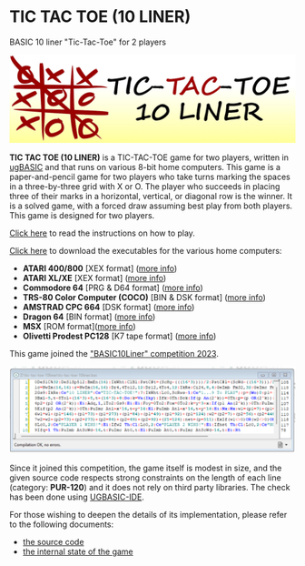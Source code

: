 # TIC TAC TOE (10 LINER)
BASIC 10 liner "Tic-Tac-Toe" for 2 players

![copertina](pictures/copertina.jpg)

**TIC TAC TOE (10 LINER)** is a TIC-TAC-TOE game for two players, written in [ugBASIC](https://ugbasic.iwashere.eu) and that runs on various 8-bit home computers. This game is a paper-and-pencil game for two players who take turns marking the spaces in a three-by-three grid with X or O. The player who succeeds in placing three of their marks in a horizontal, vertical, or diagonal row is the winner. It is a solved game, with a forced draw assuming best play from both players. This game is designed for two players.

[Click here](/docs/instructions.md) to read the instructions on how to play. 

[Click here](https://spotlessmind1975.itch.io/tic-tac-toe-10liner) to download the executables for the various home computers:
  * **ATARI 400/800** [XEX format] ([more info](docs/instructions-atari.md))
  * **ATARI XL/XE** [XEX format] ([more info](docs/instructions-atarixl.md))
  * **Commodore 64** [PRG & D64 format] ([more info](docs/instructions-c64.md))
  * **TRS-80 Color Computer (COCO)** [BIN & DSK format] ([more info](docs/instructions-coco.md))
  * **AMSTRAD CPC 664** [DSK format] ([more info](docs/instructions-cpc.md))
  * **Dragon 64** [BIN format] ([more info](docs/instructions-d64.md))
  * **MSX** [ROM format]([more info](docs/instructions-msx1.md))
  * **Olivetti Prodest PC128** [K7 tape format] ([more info](docs/instructions-pc128op.md))
  
This game joined the ["BASIC10Liner" competition 2023](https://gkanold.wixsite.com/homeputerium).

![pur128](pictures/source-pur120.png)

Since it joined this competition, the game itself is modest in size, and the given source code respects strong constraints on the length of each line (category: **PUR-120**) and it does not rely on third party libraries. The check has been done using [UGBASIC-IDE](https://spotlessmind1975.itch.io/ugbasic-ide).

For those wishing to deepen the details of its implementation, please refer to the following documents:
 *  [the source code](/docs/source.md)
 *  [the internal state of the game](/docs/game-state.md)
